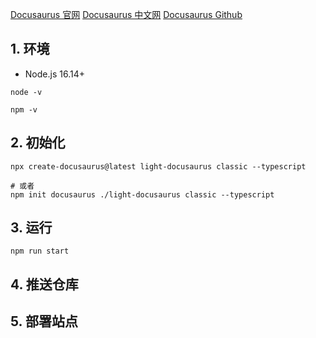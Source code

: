 [Docusaurus 官网](https://docusaurus.io/)
[Docusaurus 中文网](https://www.docusaurus.cn/)
[Docusaurus Github](https://github.com/facebook/docusaurus)

## 1. 环境
- Node.js 16.14+

```shell
node -v

npm -v
```

## 2. 初始化
```shell
npx create-docusaurus@latest light-docusaurus classic --typescript

# 或者
npm init docusaurus ./light-docusaurus classic --typescript
```

## 3. 运行
```shell
npm run start
```

## 4. 推送仓库


## 5. 部署站点
